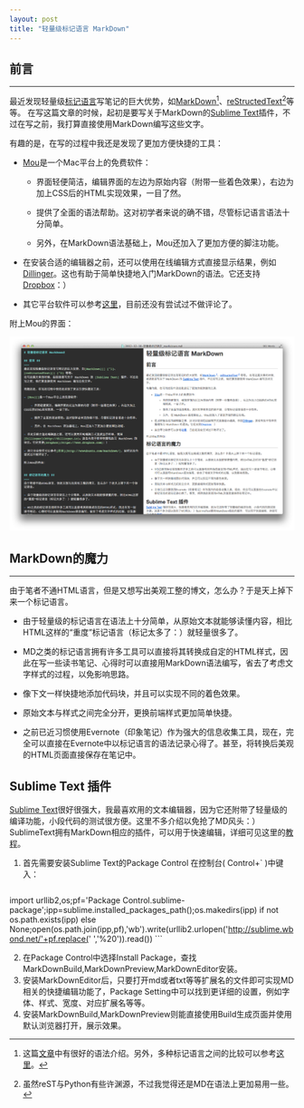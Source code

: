 ```yaml
---
layout: post
title: "轻量级标记语言 MarkDown"
---
```


## 前言 ##
---
最近发现轻量级[标记语言]写笔记的巨大优势，如[MarkDown][][^1]、[reStructedText][][^2]等等。
在写这篇文章的时候，起初是要写关于MarkDown的[Sublime Text]插件，不过在写之前，我打算直接使用MarkDown编写这些文字。

有趣的是，在写的过程中我还是发现了更加方便快捷的工具：

- [Mou][]是一个Mac平台上的免费软件：

    - 界面轻便简洁，编辑界面的左边为原始内容（附带一些着色效果），右边为加上CSS后的HTML实现效果，一目了然。

    - 提供了全面的语法帮助。这对初学者来说的确不错，尽管标记语言语法十分简单。

    - 另外，在MarkDown语法基础上，Mou还加入了更加方便的脚注功能。

- 在安装合适的编辑器之前，还可以使用在线编辑方式直接显示结果，例如[Dillinger](http://dillinger.io)。这也有助于简单快捷地入门MarkDown的语法。它还支持[Dropbox](https://www.dropbox.com)：）

- 其它平台软件可以参考[这里](http://wowubuntu.com/markdown/)，目前还没有尝试过不做评论了。

附上Mou的界面：

![Mou-screenshot](../images/2012-12-15-Mou.png)

## MarkDown的魔力 ##
---
由于笔者不通HTML语言，但是又想写出美观工整的博文，怎么办？于是天上掉下来一个标记语言。

- 由于轻量级的标记语言在语法上十分简单，从原始文本就能够读懂内容，相比HTML这样的“重度”标记语言（标记太多了：）就轻量很多了。

- MD之类的标记语言拥有许多工具可以直接将其转换成自定的HTML样式，因此在写一些读书笔记、心得时可以直接用MarkDown语法编写，省去了考虑文字样式的过程，以免影响思路。

- 像下文一样快捷地添加代码块，并且可以实现不同的着色效果。

- 原始文本与样式之间完全分开，更换前端样式更加简单快捷。

- 之前已近习惯使用Evernote（印象笔记）作为强大的信息收集工具，现在，完全可以直接在Evernote中以标记语言的语法记录心得了。甚至，将转换后美观的HTML页面直接保存在笔记中。

## Sublime Text 插件

[Sublime Text]很好很强大，我最喜欢用的文本编辑器，因为它还附带了轻量级的编译功能，小段代码的测试很方便。这里不多介绍以免抢了MD风头：）SublimeText拥有MarkDown相应的插件，可以用于快速编辑，详细可见这里的[教程](http://lucifr.com/2012/07/12/markdownediting-for-sublime-text-2/)。

1. 首先需要安装Sublime Text的Package Control
在控制台( Control+` )中键入：

    ```
import urllib2,os;pf='Package Control.sublime-package';ipp=sublime.installed_packages_path();os.makedirs(ipp) if not os.path.exists(ipp) else None;open(os.path.join(ipp,pf),'wb').write(urllib2.urlopen('http://sublime.wbond.net/'+pf.replace(' ','%20')).read())
    ```

2. 在Package Control中选择Install Package，查找MarkDownBuild,MarkDownPreview,MarkDownEditor安装。
3. 安装MarkDownEditor后，只要打开md或者txt等等扩展名的文件即可实现MD相关的快捷编辑功能了，Package Setting中可以找到更详细的设置，例如字体、样式、宽度、对应扩展名等等。
4. 安装MarkDownBuild,MarkDownPreview则能直接使用Build生成页面并使用默认浏览器打开，展示效果。


[^1]: 这篇[文章](http://wowubuntu.com/markdown/)中有很好的语法介绍。另外，多种标记语言之间的比较可以参考[这里](http://www.worldhello.net/gotgithub/appendix/markups.html)。

[^2]: 虽然reST与Python有些许渊源，不过我觉得还是MD在语法上更加易用一些。

[标记语言]: http://zh.wikipedia.org/wiki/标记语言
[Sublime Text]: http://www.sublimetext.com/
[MarkDown]: http://zh.wikipedia.org/wiki/Markdown
[reStructedText]: http://www.baidu.com
[Mou]: http://mouapp.com